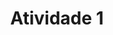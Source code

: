 ---
title: Atividade 1
topic: 2-anatomia-do-html
description: Para fixar seus conhecimento crie uma tag de paragrafo com uma frase dentro, entre as tags de exemplo
order: 1
language: html
---
